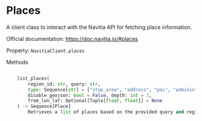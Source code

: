 # Places

A client class to interact with the Navitia API for fetching place information.

Official documentation: <https://doc.navitia.io/#places>

Property: `NavitiaClient.places`

Methods

```python

    list_places(
        region_id: str, query: str,
        type: Sequence[str] = ["stop_area", "address", "poi", "administrative_region"],
        disable_geojson: bool = False, depth: int = 1,
        from_lon_lat: Optional[Tuple[float, float]] = None
    ) -> Sequence[Place]
        Retrieves a list of places based on the provided query and region ID from the Navitia API.
```
